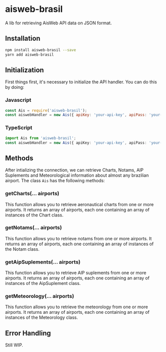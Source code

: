 # aisweb-brasil
A lib for retrieving AisWeb API data on JSON format.

## Installation 
```sh
npm install aisweb-brasil --save
yarn add aisweb-brasil
```

## Initialization
First things first, it's necessary to initialize the API handler. You can do this by doing:

### Javascript
```javascript
const Ais = require('aisweb-brasil');
const aiswebHandler = new Ais({ apiKey: 'your-api-key', apiPass: 'your-api-pass' });
```

### TypeScript
```typescript
import Ais from 'aisweb-brasil';
const aiswebHandler = new Ais({ apiKey: 'your-api-key', apiPass: 'your-api-pass' });
```

## Methods
After intializing the connection, we can retrieve Charts, Notams, AIP Suplements and Meteorological information about almost any brazilian airport. The class `Ais` has the following methods:

### getCharts(... airports)
This function allows you to retrieve aeronautical charts from one or more airports. It returns an array of airports, each one containing an array of instances of the Chart class.

### getNotams(... airports)
This function allows you to retrieve notams from one or more airports. It returns an array of airports, each one containing an array of instances of the Notam class.

### getAipSuplements(... airports)
This function allows you to retrieve AIP suplements from one or more airports. It returns an array of airports, each one containing an array of instances of the AipSuplement class.

### getMeteorology(... airports)
This function allows you to retrieve the meteorology from one or more airports. It returns an array of airports, each one containing an array of instances of the Meteorology class.

## Error Handling
Still WIP.
